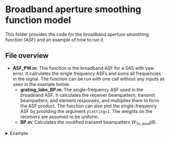 # Broadband aperture smoothing function model

This folder provides the code for the broadband aperture smoothing function (ASF) and an example of how to run it.

## File overview

- **ASF_PW.m**: This function is the broadband ASF for a SAS with yaw error. It calculates the single frequency ASFs and sums all frequencies in the signal. The function can be run with one call without any inputs as seen in the example below.
    - **grating_lobe_BP.m**: The single-frequency ASF used in the broadband ASF. It calculates the receiver beampattern, transmit beampattern, and element responses, and multiplies them to form the ASF product. The function can also plot the single-frequency ASF by providing the argument `plotting=1`. The weights on the receivers are assumed to be uniform.
    - **BP.m**: Calculates the modified transmit beampattern $W_{Tx,mod}(\theta)$.

<details>
<summary>Example</summary>

```Matlab
[total_BP, angles, u] = ASF_PW(); % Create broadband ASF with pre-defined parameters

f = figure('Position', [314 135 766 362]);

plot(u, db(abs(total_BP/max(total_BP(:)))), 'LineWidth', 1)
grid on
xlim([-0.1 0.1])
ylim([-75 5])
xlabel('$u$', 'Interpreter','latex')
ylabel('Power [dB]')
title('Periodic error grating lobes')
subtitle('Aperture smoothing function model')
set(gca,'LineWidth', 1, 'Fontsize', 12, 'FontName', 'Serif')
```
</details>
